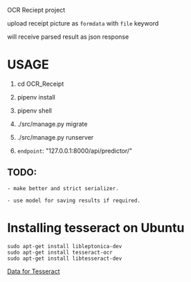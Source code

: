 OCR Reciept project


upload receipt picture as `formdata` with `file` keyword

will receive parsed result as json response

# USAGE

1. cd OCR_Receipt
   
2. pipenv install

3. pipenv shell

4. ./src/manage.py migrate

5. ./src/manage.py runserver

6. `endpoint`: "127.0.0.1:8000/api/predictor/"

## TODO:

    - make better and strict serializer.
    
    - use model for saving results if required.



# Installing tesseract on Ubuntu

```sudo apt-get update
sudo apt-get install libleptonica-dev 
sudo apt-get install tesseract-ocr
sudo apt-get install libtesseract-dev
```

[Data for Tesseract](https://tesseract-ocr.github.io/tessdoc/Data-Files.html)